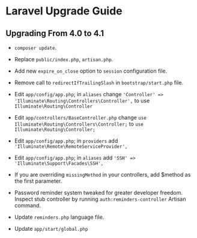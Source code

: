 # Laravel Upgrade Guide

## Upgrading From 4.0 to 4.1

- `composer update`.
- Replace `public/index.php`, `artisan.php`.
- Add new `expire_on_close` option to `session` configuration file.
- Remove call to `redirectIfTrailingSlash` in `bootstrap/start.php` file.
- Edit `app/config/app.php`; in `aliases` change `'Controller' => 'Illuminate\Routing\Controllers\Controller',`
  to use `Illuminate\Routing\Controller`
- Edit `app/controllers/BaseController.php` change `use Illuminate\Routing\Controllers\Controller;` to `use Illuminate\Routing\Controller;
`
- Edit `app/config/app.php`; in `providers` add `'Illuminate\Remote\RemoteServiceProvider',`
- Edit `app/config/app.php`; in `aliases` add `'SSH' => 'Illuminate\Support\Facades\SSH',`

- If you are overriding `missingMethod` in your controllers, add $method as the first parameter.
- Password reminder system tweaked for greater developer freedom. Inspect stub controller by running `auth:reminders-controller` Artisan command.
- Update `reminders.php` language file.
- Update `app/start/global.php`
